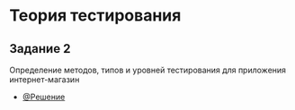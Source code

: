 # Теория тестирования
## Задание 2
Определение методов, типов и уровней тестирования для приложения интернет-магазин
- [@Решение](https://docs.google.com/spreadsheets/d/1G96yBC9qwVFnzOD6MWD51q2mMU-oWqVDXq9HDnKjsV4/edit?usp=sharing)
